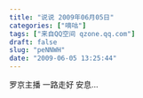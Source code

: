 ```yaml
---
title: "说说 2009年06月05日"
categories: ["嘀咕"]
tags: ["来自QQ空间 qzone.qq.com"]
draft: false
slug: "peNNWH"
date: "2009-06-05 13:25:44"
---
```


罗京主播 一路走好 安息...
